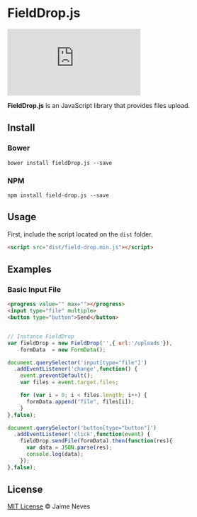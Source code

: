 # FieldDrop.js

[![BCH compliance](https://bettercodehub.com/edge/badge/dejaneves/fieldDrop.js?branch=master)](https://bettercodehub.com/)

**FieldDrop.js** is an JavaScript library that provides files upload.

## Install

### Bower

```
bower install fieldDrop.js --save
```
### NPM

```
npm install field-drop.js --save
```

## Usage

First, include the script located on the `dist` folder.

```html
<script src="dist/field-drop.min.js"></script>
```

## Examples

### Basic Input File

```html
<progress value="" max=""></progress>
<input type="file" multiple>
<button type="button">Send</button>
```

```javascript

// Instance FieldDrop
var fieldDrop = new FieldDrop('',{ url:'/uploads'}),
    formData  = new FormData();

document.querySelector('input[type="file"]')
  .addEventListener('change',function() {
    event.preventDefault();
    var files = event.target.files;

    for (var i = 0; i < files.length; i++) {
      formData.append("file", files[i]);
    }
},false);

document.querySelector('button[type="button"]')
  .addEventListener('click',function(event) {
    fieldDrop.sendFile(formData).then(function(res){
      var data = JSON.parse(res);
      console.log(data);
    });
},false);

```


## License

[MIT License](http://jaimeneves.mit-license.org/) © Jaime Neves
